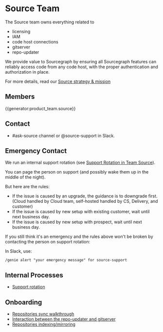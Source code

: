 # Source Team

The Source team owns everything related to

- licensing
- IAM
- code host connections
- gitserver
- repo-updater

We provide value to Sourcegraph by ensuring all Sourcegraph features can reliably access code from any code host, with the proper authentication and authorization in place.

For more details, read our [Source strategy & mission](strategy.md)

## Members

{{generator:product_team.source}}

## Contact

- #ask-source channel or @source-support in Slack.

## Emergency Contact

We run an internal support rotation (see [Support Rotation in Team Source](support_rotation.md)).

You can page the person on support (and possibly wake them up in the middle of the night).

But here are the rules:

- If the issue is caused by an upgrade, the guidance is to downgrade first. (Cloud handled by Cloud team, self-hosted handled by CS, Delivery, and customer)
- If the issue is caused by new setup with existing customer, wait until next business day.
- If the issue is caused by new setup with prospect, wait until next business day.

If you still think it's an emergency and the rules above won't be broken by contacting the person on support rotation:

In Slack, use:

```
/genie alert "your emergency message" for source-support
```

## Internal Processes

- [Support rotation](support_rotation.md)

## Onboarding

- [Repositories sync walkthrough](https://drive.google.com/file/d/1pSkypoDBKOz32eFqEOZirsgLHNz0mvmr/view)
- [Interaction between the repo-updater and gitserver](https://drive.google.com/file/d/1YkNCwQPsgWV98i2Y6qfM75EHA8lrjqgX/view)
- [Repositories indexing/mirroring](https://drive.google.com/file/d/181pPnqQIHhUEvxvg7Dp5_K6yV24CbxaV/view)
